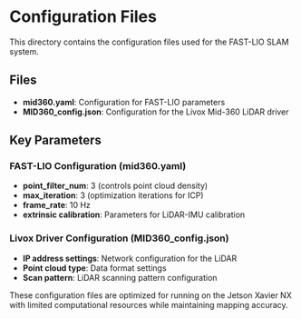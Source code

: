 # Configuration Files

This directory contains the configuration files used for the FAST-LIO SLAM system.

## Files

- **mid360.yaml**: Configuration for FAST-LIO parameters
- **MID360_config.json**: Configuration for the Livox Mid-360 LiDAR driver

## Key Parameters

### FAST-LIO Configuration (mid360.yaml)
- **point_filter_num**: 3 (controls point cloud density)
- **max_iteration**: 3 (optimization iterations for ICP)
- **frame_rate**: 10 Hz
- **extrinsic calibration**: Parameters for LiDAR-IMU calibration

### Livox Driver Configuration (MID360_config.json)
- **IP address settings**: Network configuration for the LiDAR
- **Point cloud type**: Data format settings
- **Scan pattern**: LiDAR scanning pattern configuration

These configuration files are optimized for running on the Jetson Xavier NX with limited computational resources while maintaining mapping accuracy.
